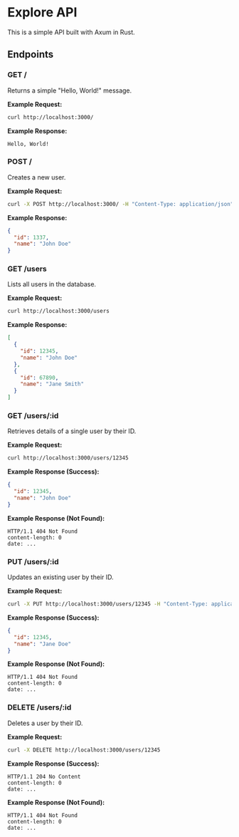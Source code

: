 # Explore API

This is a simple API built with Axum in Rust.

## Endpoints

### GET /

Returns a simple "Hello, World!" message.

**Example Request:**

```bash
curl http://localhost:3000/
```

**Example Response:**

```
Hello, World!
```

### POST /

Creates a new user.

**Example Request:**

```bash
curl -X POST http://localhost:3000/ -H "Content-Type: application/json" -d '{"name": "John Doe"}'
```

**Example Response:**

```json
{
  "id": 1337,
  "name": "John Doe"
}
```

### GET /users

Lists all users in the database.

**Example Request:**

```bash
curl http://localhost:3000/users
```

**Example Response:**

```json
[
  {
    "id": 12345,
    "name": "John Doe"
  },
  {
    "id": 67890,
    "name": "Jane Smith"
  }
]
```

### GET /users/:id

Retrieves details of a single user by their ID.

**Example Request:**

```bash
curl http://localhost:3000/users/12345
```

**Example Response (Success):**

```json
{
  "id": 12345,
  "name": "John Doe"
}
```

**Example Response (Not Found):**

```
HTTP/1.1 404 Not Found
content-length: 0
date: ...
```

### PUT /users/:id

Updates an existing user by their ID.

**Example Request:**

```bash
curl -X PUT http://localhost:3000/users/12345 -H "Content-Type: application/json" -d '{"name": "Jane Doe"}'
```

**Example Response (Success):**

```json
{
  "id": 12345,
  "name": "Jane Doe"
}
```

**Example Response (Not Found):**

```
HTTP/1.1 404 Not Found
content-length: 0
date: ...
```

### DELETE /users/:id

Deletes a user by their ID.

**Example Request:**

```bash
curl -X DELETE http://localhost:3000/users/12345
```

**Example Response (Success):**

```
HTTP/1.1 204 No Content
content-length: 0
date: ...
```

**Example Response (Not Found):**

```
HTTP/1.1 404 Not Found
content-length: 0
date: ...
```